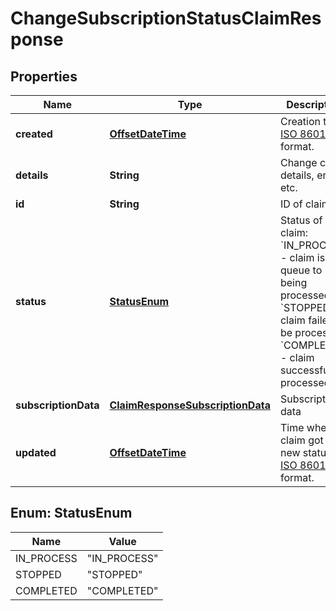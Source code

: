 
# ChangeSubscriptionStatusClaimResponse

## Properties
Name | Type | Description | Notes
------------ | ------------- | ------------- | -------------
**created** | [**OffsetDateTime**](OffsetDateTime.md) | Creation time, [ISO 8601](https://en.wikipedia.org/wiki/ISO_8601) format. |  [optional]
**details** | **String** | Change claim details, errors etc. |  [optional]
**id** | **String** | ID of claim |  [optional]
**status** | [**StatusEnum**](#StatusEnum) | Status of claim: &#x60;IN_PROCESS&#x60; - claim is in queue to being processed &#x60;STOPPED&#x60; - claim failed to be processed &#x60;COMPLETED&#x60; - claim successfully processed |  [optional]
**subscriptionData** | [**ClaimResponseSubscriptionData**](ClaimResponseSubscriptionData.md) | Subscription data |  [optional]
**updated** | [**OffsetDateTime**](OffsetDateTime.md) | Time when claim got the new status, [ISO 8601](https://en.wikipedia.org/wiki/ISO_8601) format. |  [optional]


<a name="StatusEnum"></a>
## Enum: StatusEnum
Name | Value
---- | -----
IN_PROCESS | &quot;IN_PROCESS&quot;
STOPPED | &quot;STOPPED&quot;
COMPLETED | &quot;COMPLETED&quot;



